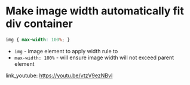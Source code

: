# Make image width automatically fit div container

```css
img { max-width: 100%; }
```

- `img` - image element to apply width rule to
- `max-width: 100%` - will ensure image width will not exceed parent element


link_youtube: https://youtu.be/vtzV9ezNBvI
